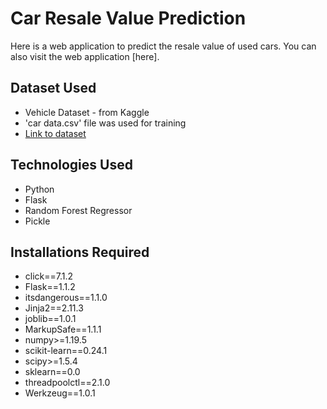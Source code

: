 # Car Resale Value Prediction

Here is a web application to predict the resale value of used cars. You can also visit the web application [here].

## Dataset Used
* Vehicle Dataset - from Kaggle
* 'car data.csv' file was used for training
* [Link to dataset](https://www.kaggle.com/nehalbirla/vehicle-dataset-from-cardekho)

## Technologies Used
* Python 
* Flask
* Random Forest Regressor 
* Pickle

## Installations Required
* click==7.1.2
* Flask==1.1.2
* itsdangerous==1.1.0
* Jinja2==2.11.3
* joblib==1.0.1
* MarkupSafe==1.1.1
* numpy>=1.19.5
* scikit-learn==0.24.1
* scipy>=1.5.4
* sklearn==0.0
* threadpoolctl==2.1.0
* Werkzeug==1.0.1